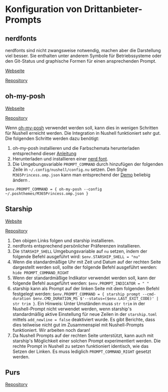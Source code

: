 # Konfiguration von Drittanbieter-Prompts

## nerdfonts

nerdfonts sind nicht zwangsweise notwendig, machen aber die Darstellung viel besser.
Sie enthalten unter anderem Symbole für Betriebssysteme oder den Git-Status und graphische Formen für einen ansprechenden Prompt.

[Webseite](https://www.nerdfonts.com)

[Repository](https://github.com/ryanoasis/nerd-fonts)

## oh-my-posh

[Webseite](https://ohmyposh.dev/)

[Repository](https://github.com/JanDeDobbeleer/oh-my-posh)

Wenn [oh-my-posh](https://ohmyposh.dev/) verwendet werden soll, kann dies in wenigen Schritten für Nushell erreicht werden. Die Integration in Nushell funktioniert sehr gut. Die folgenden Schritte werden dazu benötigt:

1. oh-my-posh installieren und die Farbschemata herunterladen entsprechend dieser [Anleitung](https://ohmyposh.dev/docs/linux#installation)
2. Herunterladen und installieren einer [nerd font](https://github.com/ryanoasis/nerd-fonts).
3. Die Umgebungsvariable `PROMPT_COMMAND` durch hinzufügen der folgenden Zeile in `~/.config/nushell/config.nu` setzen. Den Style `M365Princess.omp.json` kann man entsprechend der [Demo](https://ohmyposh.dev/docs/themes) beliebig ändern .

```nu
$env.PROMPT_COMMAND = { oh-my-posh --config ~/.poshthemes/M365Princess.omp.json }
```

## Starship

[Website](https://starship.rs/)

[Repository](https://github.com/starship/starship)

1. Den obigen Links folgen und starship installieren.
2. nerdfonts entsprechend persönlicher Präferenzen installieren.
3. Die `STARSHIP_SHELL` Umgebungsvariable auf `nu` setzen, indem der folgende Befehl ausgeführt wird: `$env.STARSHIP_SHELL = "nu"`
4. Wenn die standardmäßige Uhr mit Zeit und Datum auf der rechten Seite dargestellt werden soll, sollte der folgende Befehl ausgeführt werden: `hide PROMPT_COMMAND_RIGHT`
5. Wenn der standardmäßige Indikator verwendet werden soll, kann der folgende Befehl ausgeführt werden: `$env.PROMPT_INDICATOR = " "`
6. starship kann als Prompt auf der linken Seite mit dem folgenden Befehl festgelegt werden: `$env.PROMPT_COMMAND = { starship prompt --cmd-duration $env.CMD_DURATION_MS $'--status=($env.LAST_EXIT_CODE)' | str trim }`. Ein Hinweis: Unter Umständen muss `str trim` in der Nushell-Prompt nicht verwendet werden, wenn starship's standardmäßig aktive Einstellung für neue Zeilen in der `starship.toml` mittels `add_newline = false` deaktiviert wurde. Es gibt Berichte, dass dies teilweise nicht gut im Zusammenspiel mit Nushell-Prompts funktioniert. Wir arbeiten noch daran!
7. Da Nushell Prompts auf der rechten Seite unterstützt, kann auch mit starship's Möglichkeit einer solchen Prompt experimentiert werden. Die rechte Prompt in Nushell zu setzen funktioniert identisch, wie das Setzen der Linken. Es muss lediglich `PROMPT_COMMAND_RIGHT` gesetzt werden.

## Purs

[Repository](https://github.com/xcambar/purs)
